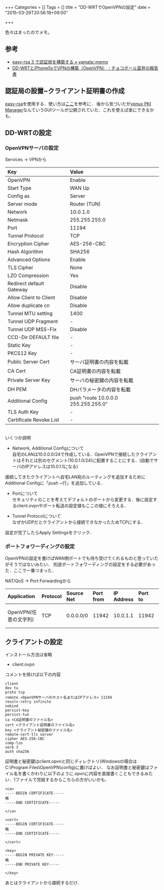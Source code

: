 +++
Categories = []
Tags = []
title = "DD-WRTでOpenVPNの設定"
date = "2015-03-29T20:56:18+09:00"

+++

色々はまったのでメモ。

<!--more-->

## 参考
* [easy-rsa 3 で認証局を構築する « yamata::memo](http://yamatamemo.blogspot.jp/2014/01/easy-rsa-3.html)
* [DD-WRTとiPhone5sでVPNの構築（OpenVPN）｜チョコボール室井の報告書](http://ameblo.jp/chocoball-muroi/entry-11788301407.html)

## 認証局の設置~クライアント証明書の作成
[easy-rsa](https://github.com/OpenVPN/easy-rsa)を使用する．使い方は[ここ](http://yamatamemo.blogspot.jp/2014/01/easy-rsa-3.html)を参考に．
後から気づいたが[vpnux PKI Manager](http://www.openvpn.jp/vpnux-pki/)なんていうGUIツールが公開されていた．これを使えば楽にできるかも．

## DD-WRTの設定
### OpenVPNサーバの設定
Services -> VPNから

Key|Value
:-|:-
OpenVPN|Enable
Start Type|WAN Up
Config as|Server
Server mode|Router (TUN)
Network|10.0.1.0
Netmask|255.255.255.0
Port|11194
Tunnel Protocol|TCP
Encryption Cipher|AES-256-CBC
Hash Algorithm|SHA256
Advanced Options|Enable
TLS Cipher|None
LZO Compression|Yes
Redirect default Gateway|Disable
Allow Client to Client|Disable
Allow duplicate cn|Disable
Tunnel MTU setting|1400
Tunnel UDP Fragment|-
Tunnel UDP MSS-Fix|Disable
CCD-Dir DEFAULT file|-
Static Key|-
PKCS12 Key|-
Public Server Cert|サーバ証明書の内容を転載
CA Cert|CA証明書の内容を転載
Private Server Key|サーバの秘密鍵の内容を転載
DH PEM|DHパラメータの内容を転載
Additional Config|push "route 10.0.0.0 255.255.255.0"
TLS Auth Key|-
Certificate Revoke List|-

<br>
いくつか説明

* Network, Additional Configについて  
自宅のLANは10.0.0.0/24で作成している．OpenVPNで接続したクライアントはそれとは別のセグメント(10.0.1.0/24)に配置することにする．(自動でサーバのIPアドレスは10.0.1.1になる)

接続してきたクライアントへ自宅LAN宛のルーティングを追加するためにAdditional Configに「push ~行」を追加している．

* Portについて  
セキュリティのことを考えてデフォルトのポートから変更する．後に設定するclient.ovpnやポート転送の設定値もここの値にそろえる．

* Tunnel Protocolについて  
なぜかUDPだとクライアントから接続できなかったためTCPにする．

設定が完了したらApply Settingsをクリック．

### ポートフォワーディングの設定
OpenVPNの設定を書けばWAN側ポートでも待ち受けてくれるものと思っていたがそうではないみたい．
別途ポートフォワーディングの設定をする必要があった．ここで一番つまった．

NAT/QoS -> Port Forwardingから

Application|Protocol|Source Net|Port from|IP Address|Port to|Enable
:-|:-|:-|:-|:-|:-|:-
OpenVPN(任意の文字列)|TCP|0.0.0.0/0|11942|10.0.1.1|11942|チェックを入れる

## クライアントの設定
インストール方法は省略

* client.ovpn

コメントを除けば以下の内容

    client
    dev tu
    proto tcp
    remote <OpenVPNサーバのホスト名またはIPアドレス> 11194
    resolv-retry infinite
    nobind
    persist-key
    persist-tun
    ca <CA証明書のファイル名>
    cert <クライアント証明書のファイル名>
    key <クライアント秘密鍵のファイル名>
    remote-cert-tls server
    cipher AES-256-CBC
    comp-lzo
    verb 3
    auth sha256

証明書と秘密鍵はclient.opvnと同じディレクトリ(Windowsの場合はC:\Program Files\OpenVPN\config)に置けばよい．
なお証明書と秘密鍵はファイル名を書くかわりに以下のように.opvnに内容を直接書くこともできるみたい．1ファイルで完結するからこちらの方がいいかも．

    <ca>
    -----BEGIN CERTIFICATE-----
    略
    -----END CERTIFICATE-----
     
    </ca>
     
    <cert>
    -----BEGIN CERTIFICATE-----
    略
    -----END CERTIFICATE-----
     
    </cert>
     
    <key>
    -----BEGIN PRIVATE KEY-----
    略
    -----END PRIVATE KEY-----
     
    </key>

あとはクライアントから接続するだけ．

